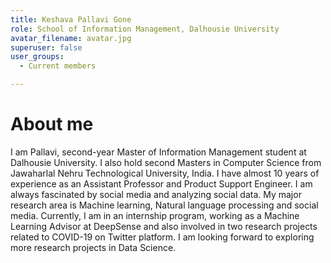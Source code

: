 ```yaml
---
title: Keshava Pallavi Gone
role: School of Information Management, Dalhousie University
avatar_filename: avatar.jpg
superuser: false
user_groups:
  - Current members

---
```

# About me
I am Pallavi, second-year Master of Information Management student at Dalhousie University. I also hold second Masters in Computer Science from Jawaharlal Nehru Technological University, India.  I have almost 10 years of experience as an Assistant Professor and Product Support Engineer. I am always fascinated by social media and analyzing social data. My major research area is Machine learning, Natural language processing and social media. Currently, I am in an internship program, working as a Machine Learning Advisor at DeepSense and also involved in two research projects related to COVID-19 on Twitter platform. I am looking forward to exploring more research projects in Data Science.
